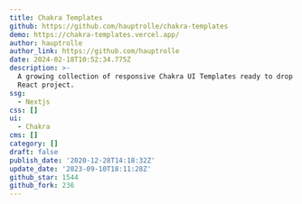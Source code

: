 ```yaml
---
title: Chakra Templates
github: https://github.com/hauptrolle/chakra-templates
demo: https://chakra-templates.vercel.app/
author: hauptrolle
author_link: https://github.com/hauptrolle
date: 2024-02-18T10:52:34.775Z
description: >-
  A growing collection of responsive Chakra UI Templates ready to drop into your
  React project.
ssg:
  - Nextjs
css: []
ui:
  - Chakra
cms: []
category: []
draft: false
publish_date: '2020-12-28T14:18:32Z'
update_date: '2023-09-10T18:11:28Z'
github_star: 1544
github_fork: 236
---
```

